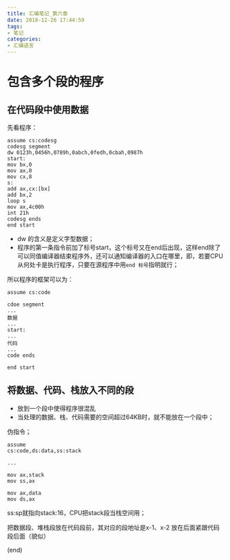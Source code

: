 ```yaml
---
title: 汇编笔记_第六章
date: 2018-12-26 17:44:59
tags:
- 笔记
categories:
- 汇编语言
---
```


# 包含多个段的程序

## 在代码段中使用数据

先看程序：

```armasm
assume cs:codesg
codesg segment
dw 0123h,0456h,0789h,0abch,0fedh,0cbah,0987h
start:
mov bx,0
mov ax,0
mov cx,8
s:
add ax,cx:[bx]
add bx,2
loop s
mov ax,4c00h
int 21h
codesg ends
end start
```
<!-- more -->


+ dw 的含义是定义字型数据；
+ 程序的第一条指令前加了标号start，这个标号又在end后出现，这样end除了可以同值编译器结束程序外，还可以通知编译器的入口在哪里，即，若要CPU从何处卡是执行程序，只要在源程序中用``end 标号``指明就行；

所以程序的框架可以为：

```armasm
assume cs:code

cdoe segment
...
数据
...
start:
...
代码
...
code ends

end start
```

## 将数据、代码、栈放入不同的段

+ 放到一个段中使得程序很混乱
+ 当处理的数据、栈、代码需要的空间超过64KB时，就不能放在一个段中；

伪指令；

```armasm
assume
cs:code,ds:data,ss:stack

...

mov ax,stack
mov ss,ax

mov ax,data
mov ds,ax

```
ss:sp就指向stack:16，CPU把stack段当栈空间用；

把数据段、堆栈段放在代码段前，其对应的段地址是x-1、x-2
放在后面紧跟代码段后面（貌似）

(end)